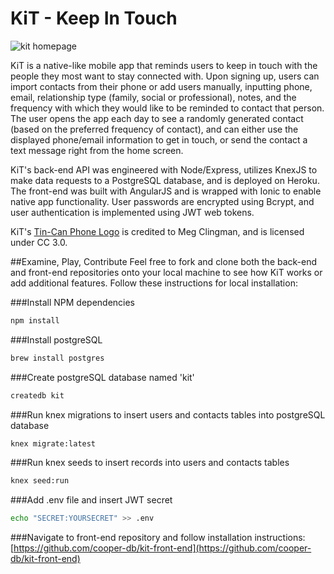 
# KiT - Keep In Touch
![kit homepage]('./images/home-white-iphone.png')

KiT is a native-like mobile app that reminds users to keep in touch with the people they most want to stay connected with. Upon signing up, users can import contacts from their phone or add users manually, inputting phone, email, relationship type (family, social or professional), notes, and the frequency with which they would like to be reminded to contact that person. The user opens the app each day to see a randomly generated contact (based on the preferred frequency of contact), and can either use the displayed phone/email information to get in touch, or send the contact a text message right from the home screen.

KiT's back-end API was engineered with Node/Express, utilizes KnexJS to make data requests to a PostgreSQL database, and is deployed on Heroku. The front-end was built with AngularJS and is wrapped with Ionic to enable native app functionality. User passwords are encrypted using Bcrypt, and user authentication is implemented using JWT web tokens.

KiT's [Tin-Can Phone Logo](https://creativecommons.org/licenses/by/3.0/us/) is credited to Meg Clingman, and is licensed under CC 3.0.

##Examine, Play, Contribute
Feel free to fork and clone both the back-end and front-end repositories onto your local machine to see how KiT works or add additional features. Follow these instructions for local installation:

###Install NPM dependencies
```bash
npm install
```

###Install postgreSQL
```bash
brew install postgres
```

###Create postgreSQL database named 'kit'
```bash
createdb kit
```

###Run knex migrations to insert users and contacts tables into postgreSQL database
```bash
knex migrate:latest
```


###Run knex seeds to insert records into users and contacts tables
```bash
knex seed:run
```

###Add .env file and insert JWT secret
```bash
echo "SECRET:YOURSECRET" >> .env
```

###Navigate to front-end repository and follow installation instructions:
[https://github.com/cooper-db/kit-front-end](https://github.com/cooper-db/kit-front-end)
